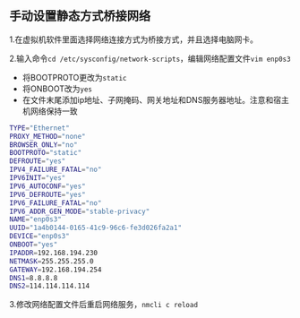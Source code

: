 ## 手动设置静态方式桥接网络

1.在虚拟机软件里面选择网络连接方式为桥接方式，并且选择电脑网卡。

2.输入命令`cd /etc/sysconfig/network-scripts`，编辑网络配置文件`vim enp0s3`

* 将BOOTPROTO更改为`static`
* 将ONBOOT改为`yes`
* 在文件末尾添加ip地址、子网掩码、网关地址和DNS服务器地址。注意和宿主机网络保持一致

```bash
TYPE="Ethernet"
PROXY_METHOD="none"
BROWSER_ONLY="no"
BOOTPROTO="static"
DEFROUTE="yes"
IPV4_FAILURE_FATAL="no"
IPV6INIT="yes"
IPV6_AUTOCONF="yes"
IPV6_DEFROUTE="yes"
IPV6_FAILURE_FATAL="no"
IPV6_ADDR_GEN_MODE="stable-privacy"
NAME="enp0s3"
UUID="1a4b0144-0165-41c9-96c6-fe3d026fa2a1"
DEVICE="enp0s3"
ONBOOT="yes"
IPADDR=192.168.194.230
NETMASK=255.255.255.0
GATEWAY=192.168.194.254
DNS1=8.8.8.8
DNS2=114.114.114.114
```

3.修改网络配置文件后重启网络服务，`nmcli c reload`